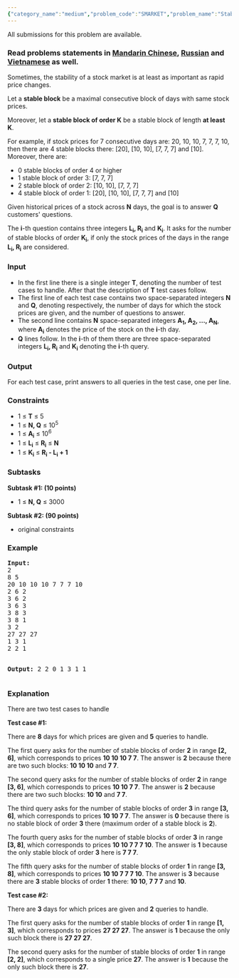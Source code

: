 ```yaml
---
{"category_name":"medium","problem_code":"SMARKET","problem_name":"Stable market","languages_supported":{"0":"ADA","1":"ASM","2":"BASH","3":"BF","4":"C","5":"C99 strict","6":"CAML","7":"CLOJ","8":"CLPS","9":"CPP 4.3.2","10":"CPP 4.9.2","11":"CPP14","12":"CS2","13":"D","14":"ERL","15":"FORT","16":"FS","17":"GO","18":"HASK","19":"ICK","20":"ICON","21":"JAVA","22":"JS","23":"LISP clisp","24":"LISP sbcl","25":"LUA","26":"NEM","27":"NICE","28":"NODEJS","29":"PAS fpc","30":"PAS gpc","31":"PERL","32":"PERL6","33":"PHP","34":"PIKE","35":"PRLG","36":"PYPY","37":"PYTH","38":"PYTH 3.4","39":"RUBY","40":"SCALA","41":"SCM chicken","42":"SCM guile","43":"SCM qobi","44":"ST","45":"TCL","46":"TEXT","47":"WSPC"},"max_timelimit":2,"source_sizelimit":50000,"problem_author":"pkacprzak","problem_tester":null,"date_added":"29-03-2017","tags":{"0":"april17","1":"pkacprzak"},"editorial_url":"https://discuss.codechef.com/problems/SMARKET","time":{"view_start_date":1492421400,"submit_start_date":1492421400,"visible_start_date":1492421400,"end_date":1735669800},"layout":"problem"}
---
```

<span class="solution-visible-txt">All submissions for this problem are available.</span><h3> Read problems statements in <a target="_blank" href="http://www.codechef.com/download/translated/APRIL17/mandarin/SMARKET.pdf">Mandarin Chinese</a>, <a target="_blank" href="http://www.codechef.com/download/translated/APRIL17/russian/SMARKET.pdf">Russian</a> and <a target="_blank" href="http://www.codechef.com/download/translated/APRIL17/vietnamese/SMARKET.pdf">Vietnamese</a> as well.</h3>

<p>Sometimes, the stability of a stock market is at least as important as rapid price changes.</p>

<p>Let a <b>stable block</b> be a maximal consecutive block of days with same stock prices.</p>

<p>Moreover, let a <b>stable block of order K</b> be a stable block of length <b>at least K</b>.</p>

For example, if stock prices for 7 consecutive days are: 20, 10, 10, 7, 7, 7, 10, then there are 4 stable blocks there: [20], [10, 10], [7, 7, 7] and [10]. Moreover, there are:
<p></p>
<ul>
<li>0 stable blocks of order 4 or higher
<li>1 stable block of order 3: [7, 7, 7]
<li>2 stable block of order 2: [10, 10], [7, 7, 7]
<li>4 stable block of order 1: [20], [10, 10], [7, 7, 7] and [10]
</ul>
<p></p>

<p>Given historical prices of a stock across <b>N</b> days, the goal is to answer <b>Q</b> customers' questions.</p>

<p>The <b>i</b>-th question contains three integers <b>L<sub>i</sub>, R<sub>i</sub></b> and <b>K<sub>i</sub></b>. It asks for the number of stable blocks of order <b>K<sub>i</sub></b>, if only the stock prices of the days in the range <b>L<sub>i</sub>, R<sub>i</sub></b> are considered.

<h3>Input</h3>
<ul>
<li>In the first line there is a single integer <b>T</b>, denoting the number of test cases to handle. After that the description of <b>T</b> test cases follow.</li>

<li>The first line of each test case contains two space-separated integers <b>N</b> and <b>Q</b>, denoting respectively, the number of days for which the stock prices are given, and the number of questions to answer.</li>

<li>
The second line contains <b>N</b> space-separated integers <b>A<sub>1</sub>, A<sub>2</sub>, ..., A<sub>N</sub></b>, where <b>A<sub>i</sub></b> denotes the price of the stock on the <b>i</b>-th day. 
</li>
<li>
<b>Q</b> lines follow. In the <b>i</b>-th of them there are three space-separated integers <b>L<sub>i</sub>, R<sub>i</sub></b> and <b>K<sub>i</sub></b> denoting the <b>i</b>-th query.
</li>
</ul>

<h3>Output</h3>
<p>
For each test case, print answers to all queries in the test case, one per line.
</p>

<h3>Constraints</h3>
<ul>
<li>1 ≤ <b>T</b> ≤ 5</li> 
<li>1 ≤ <b>N, Q</b> ≤ 10<sup>5</li> 
<li>1 ≤ <b>A<sub>i</sub></b> ≤ 10<sup>6</li> 
<li>1 ≤ <b>L<sub>i</sub></b> ≤ <b>R<sub>i</sub></b> ≤ <b>N</b></li> 
<li>1 ≤ <b>K<sub>i</sub></b> ≤ <b>R<sub>i</sub> - L<sub>i</sub> + 1</b></li> 
</ul>

<h3>Subtasks</h3>
<p>
<b>Subtask #1: (10 points)</b>
<ul>
<li>1 ≤ <b>N, Q</b> ≤ 3000</li> 
</ul>
</p>

<p>
<b>Subtask #2: (90 points)</b>
<ul>
<li>original constraints</li>
</ul>
</p>

<h3>Example</h3>
<pre><b>Input:</b>
2
8 5
20 10 10 10 7 7 7 10
2 6 2
3 6 2
3 6 3
3 8 3
3 8 1
3 2
27 27 27
1 3 1
2 2 1


<b>Output:</b>
2
2
0
1
3
1
1
</pre>

<h3>Explanation</h3>
<p>There are two test cases to handle</p>

<p><b>Test case #1:</b></p>
<p>There are <b>8</b> days for which prices are given and <b>5</b> queries to handle.</p>
<p>The first query asks for the number of stable blocks of order <b>2</b> in range <b>[2, 6]</b>, which corresponds to prices <b>10 10 10 7 7</b>. The answer is <b>2</b> because there are two such blocks: <b>10 10 10</b> and <b>7 7</b>.</p>
<p>The second query asks for the number of stable blocks of order <b>2</b> in range <b>[3, 6]</b>, which corresponds to prices <b>10 10 7 7</b>. The answer is <b>2</b> because there are two such blocks: <b>10 10</b> and <b>7 7</b>.</p>
<p>The third query asks for the number of stable blocks of order <b>3</b> in range <b>[3, 6]</b>, which corresponds to prices <b>10 10 7 7</b>. The answer is <b>0</b> because there is no stable block of order <b>3</b> there (maximum order of a stable block is <b>2</b>).</p>
<p>The fourth query asks for the number of stable blocks of order <b>3</b> in range <b>[3, 8]</b>, which corresponds to prices <b>10 10 7 7 7 10</b>. The answer is <b>1</b> because the only stable block of order <b>3</b> here is <b>7 7 7</b>.</p>
<p>The fifth query asks for the number of stable blocks of order <b>1</b> in range <b>[3, 8]</b>, which corresponds to prices <b>10 10 7 7 7 10</b>. The answer is <b>3</b> because there are <b>3</b> stable blocks of order <b>1</b> there: <b>10 10</b>, <b>7 7 7</b> and <b>10</b>.

<p><b>Test case #2:</b></p>
<p>There are <b>3</b> days for which prices are given and <b>2</b> queries to handle.</p>
<p>The first query asks for the number of stable blocks of order <b>1</b> in range <b>[1, 3]</b>, which corresponds to prices <b>27 27 27</b>. The answer is <b>1</b> because the only such block there is <b>27 27 27</b>.</p>
<p>The second query asks for the number of stable blocks of order <b>1</b> in range <b>[2, 2]</b>, which corresponds to a single price <b>27</b>. The answer is <b>1</b> because the only such block there is <b>27</b>.</p>

